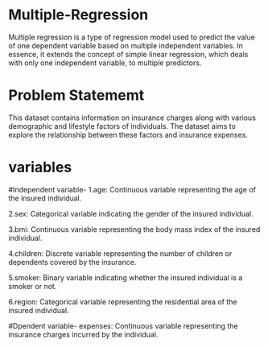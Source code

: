# Multiple-Regression
Multiple regression is a type of regression model used to predict the value of one dependent variable based on multiple independent variables. In essence, it extends the concept of simple linear regression, which deals with only one independent variable, to multiple predictors.

# Problem Statememt
This dataset contains information on insurance charges along with various demographic and lifestyle factors of individuals. The dataset aims to explore the relationship between these factors and insurance expenses.

# variables
#Independent variable-
1.age: Continuous variable representing the age of the insured individual.

2.sex: Categorical variable indicating the gender of the insured individual.

3.bmi: Continuous variable representing the body mass index of the insured individual.

4.children: Discrete variable representing the number of children or dependents covered by the insurance.

5.smoker: Binary variable indicating whether the insured individual is a smoker or not.

6.region: Categorical variable representing the residential area of the insured individual.

#Dpendent variable-
expenses: Continuous variable representing the insurance charges incurred by the individual.

